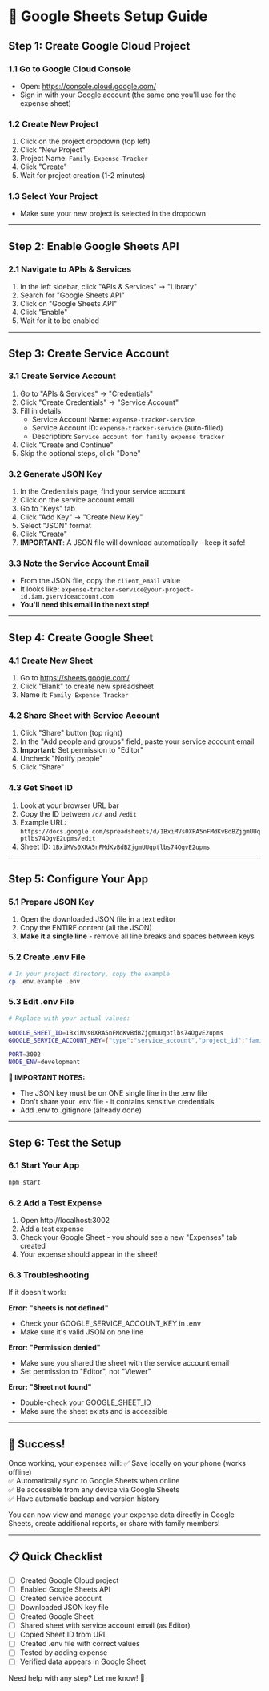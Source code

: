 # 🔧 Google Sheets Setup Guide

## Step 1: Create Google Cloud Project

### 1.1 Go to Google Cloud Console
- Open: https://console.cloud.google.com/
- Sign in with your Google account (the same one you'll use for the expense sheet)

### 1.2 Create New Project
1. Click on the project dropdown (top left)
2. Click "New Project"
3. Project Name: `Family-Expense-Tracker`
4. Click "Create"
5. Wait for project creation (1-2 minutes)

### 1.3 Select Your Project
- Make sure your new project is selected in the dropdown

---

## Step 2: Enable Google Sheets API

### 2.1 Navigate to APIs & Services
1. In the left sidebar, click "APIs & Services" → "Library"
2. Search for "Google Sheets API"
3. Click on "Google Sheets API"
4. Click "Enable"
5. Wait for it to be enabled

---

## Step 3: Create Service Account

### 3.1 Create Service Account
1. Go to "APIs & Services" → "Credentials"
2. Click "Create Credentials" → "Service Account"
3. Fill in details:
   - Service Account Name: `expense-tracker-service`
   - Service Account ID: `expense-tracker-service` (auto-filled)
   - Description: `Service account for family expense tracker`
4. Click "Create and Continue"
5. Skip the optional steps, click "Done"

### 3.2 Generate JSON Key
1. In the Credentials page, find your service account
2. Click on the service account email
3. Go to "Keys" tab
4. Click "Add Key" → "Create New Key"
5. Select "JSON" format
6. Click "Create"
7. **IMPORTANT**: A JSON file will download automatically - keep it safe!

### 3.3 Note the Service Account Email
- From the JSON file, copy the `client_email` value
- It looks like: `expense-tracker-service@your-project-id.iam.gserviceaccount.com`
- **You'll need this email in the next step!**

---

## Step 4: Create Google Sheet

### 4.1 Create New Sheet
1. Go to https://sheets.google.com/
2. Click "Blank" to create new spreadsheet
3. Name it: `Family Expense Tracker`

### 4.2 Share Sheet with Service Account
1. Click "Share" button (top right)
2. In the "Add people and groups" field, paste your service account email
3. **Important**: Set permission to "Editor"
4. Uncheck "Notify people"
5. Click "Share"

### 4.3 Get Sheet ID
1. Look at your browser URL bar
2. Copy the ID between `/d/` and `/edit`
3. Example URL: `https://docs.google.com/spreadsheets/d/1BxiMVs0XRA5nFMdKvBdBZjgmUUqptlbs74OgvE2upms/edit`
4. Sheet ID: `1BxiMVs0XRA5nFMdKvBdBZjgmUUqptlbs74OgvE2upms`

---

## Step 5: Configure Your App

### 5.1 Prepare JSON Key
1. Open the downloaded JSON file in a text editor
2. Copy the ENTIRE content (all the JSON)
3. **Make it a single line** - remove all line breaks and spaces between keys

### 5.2 Create .env File
```bash
# In your project directory, copy the example
cp .env.example .env
```

### 5.3 Edit .env File
```bash
# Replace with your actual values:

GOOGLE_SHEET_ID=1BxiMVs0XRA5nFMdKvBdBZjgmUUqptlbs74OgvE2upms
GOOGLE_SERVICE_ACCOUNT_KEY={"type":"service_account","project_id":"family-expense-tracker-401234","private_key_id":"abc123...","private_key":"-----BEGIN PRIVATE KEY-----\nMIIEvQIBADANBgkq...","client_email":"expense-tracker-service@family-expense-tracker-401234.iam.gserviceaccount.com","client_id":"123456789","auth_uri":"https://accounts.google.com/o/oauth2/auth","token_uri":"https://oauth2.googleapis.com/token","auth_provider_x509_cert_url":"https://www.googleapis.com/oauth2/v1/certs","client_x509_cert_url":"https://www.googleapis.com/robot/v1/metadata/x509/expense-tracker-service%40family-expense-tracker-401234.iam.gserviceaccount.com"}

PORT=3002
NODE_ENV=development
```

**🚨 IMPORTANT NOTES:**
- The JSON key must be on ONE single line in the .env file
- Don't share your .env file - it contains sensitive credentials
- Add .env to .gitignore (already done)

---

## Step 6: Test the Setup

### 6.1 Start Your App
```bash
npm start
```

### 6.2 Add a Test Expense
1. Open http://localhost:3002
2. Add a test expense
3. Check your Google Sheet - you should see a new "Expenses" tab created
4. Your expense should appear in the sheet!

### 6.3 Troubleshooting
If it doesn't work:

**Error: "sheets is not defined"**
- Check your GOOGLE_SERVICE_ACCOUNT_KEY in .env
- Make sure it's valid JSON on one line

**Error: "Permission denied"**
- Make sure you shared the sheet with the service account email
- Set permission to "Editor", not "Viewer"

**Error: "Sheet not found"**
- Double-check your GOOGLE_SHEET_ID
- Make sure the sheet exists and is accessible

---

## 🎉 Success!

Once working, your expenses will:
✅ Save locally on your phone (works offline)  
✅ Automatically sync to Google Sheets when online  
✅ Be accessible from any device via Google Sheets  
✅ Have automatic backup and version history  

You can now view and manage your expense data directly in Google Sheets, create additional reports, or share with family members!

---

## 📋 Quick Checklist

- [ ] Created Google Cloud project
- [ ] Enabled Google Sheets API  
- [ ] Created service account
- [ ] Downloaded JSON key file
- [ ] Created Google Sheet
- [ ] Shared sheet with service account email (as Editor)
- [ ] Copied Sheet ID from URL
- [ ] Created .env file with correct values
- [ ] Tested by adding expense
- [ ] Verified data appears in Google Sheet

Need help with any step? Let me know! 🚀